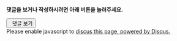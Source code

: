 <section class="comments">

<div class=disqusbox>
<div>
<p><strong>댓글을 보거나 작성하시려면 아래 버튼을 눌러주세요.</strong></p>
</div>
<div id="disqus_thread"></div>
<div id="disqus_loader">
<button class="show-comments" onclick='
  jQuery.ajaxSetup({cache:true});
  jQuery.getScript("http://hadesleesgithubblog.disqus.com/embed.js");
  jQuery.ajaxSetup({cache:false});
  jQuery("#disqus_loader").remove();
'>
<span class="icon-comments"></span>&nbsp;&nbsp;댓글 보기
</button>
</div>
<noscript>Please enable javascript to <a rel="nofollow" href="http://disqus.com/?ref_noscript">discus this page, powered by Disqus.</a></noscript>
<style scoped=scoped>
@media print{
 .disqusbox{display:none}
}
</style>
</div>
</section>